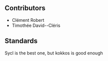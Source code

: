 Contributors
------------
- Clément Robert
- Timothée David--Cléris

Standards
------------
Sycl is the best one, but kokkos is good enough
